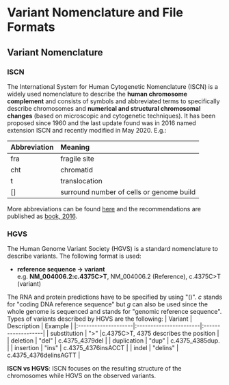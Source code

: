 # Variant Nomenclature and File Formats 

## Variant Nomenclature 

### ISCN 
The International System for Human Cytogenetic Nomenclature (ISCN) is a widely used nomenclature to describe the **human chromosome complement** and consists of symbols and abbreviated terms to specifically describe chromosomes and **numerical and structural chromosomal changes** (based on microscopic and cytogenetic techniques). It has been proposed since 1960 and the last update found was in 2016 named extension ISCN and recently modified in May 2020. E.g.:

| Abbreviation        | Meaning                |
|:--------------------|:-----------------------|
| fra                 | fragile site           |
| cht                 | chromatid              |
| t                   | translocation          |
| []                  | surround number of cells or genome build |

More abbreviations can be found [here](https://www.coriell.org/0/Sections/Support/Global/iscn_help.aspx?PgId=263) and the recommendations are published as [book, 2016](https://www.karger.com/Book/Home/271658). 

### HGVS
The Human Genome Variant Society (HGVS) is a standard nomenclature to describe variants. The following format is used: 
* **reference sequence -> variant** \
 e.g. **NM_004006.2:c.4375C>T**, NM_004006.2 (Reference), c.4375C>T (variant) 


The RNA and protein predictions have to be specified by using "()". _c_ stands for "coding DNA reference sequence" but _g_ can also be used since the whole genome is sequenced and stands for "genomic reference sequence". \
Types of variants described by HGVS are the following: 
| Variant             | Description            | Example            |
|:--------------------|:-----------------------|:-------------------|
| substitution        | ">"                    |c.4375C>T, 4375 describes the position |
| deletion            | "del"              | c.4375_4379del |
| duplication         | "dup"         | c.4375_4385dup. | 
| insertion           | "ins" | c.4375_4376insACCT |
| indel               | "delins" | c.4375_4376delinsAGTT | 


**ISCN vs HGVS**: ISCN focuses on the resulting structure of the chromosomes while HGVS on the observed variants. 

